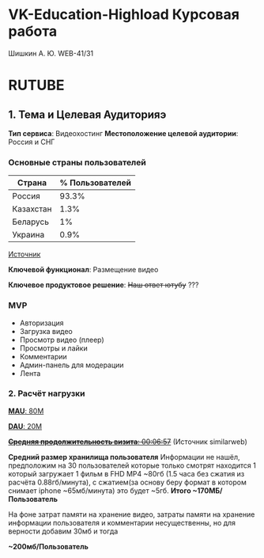# VK-Education-Highload Курсовая работа
Шишкин А. Ю. WEB-41/31
# RUTUBE
## 1. Тема и Целевая Аудиторияэ
**Тип сервиса**: Видеохостинг
**Местоположение целевой аудитории**: Россия и СНГ

### Основные страны пользователей
|Страна|% Пользователей|
|-|--------|
|Россия|93.3%|
|Казахстан|1.3%|
|Беларусь|1%|
|Украина|0.9%|
[Источник][3]

__Ключевой функционал__: Размещение видео

__Ключевое продуктовое решение__: ~~Наш ответ ютубу~~ ???

### MVP
* Авторизация
* Загрузка видео
* Просмотр видео (плеер)
* Просмотры и лайки
* Комментарии
* Админ-панель для модерации
* Лента

### 2. Расчёт нагрузки

[**MAU**: 80M][1]

[**DAU**: 20M][1]

~~[**Средняя продолжительность визита**: 00:06:57][3]~~ (Источник similarweb)

**Средний размер хранилища пользователя** Информации не нашёл, предположим на 30 пользователей которые только смотрят находится 1 который загружает 1 фильм в FHD MP4 ~80гб (1.5 часа без сжатия из расчёта 0.88гб/минута), с сжатием(за основу беру формат в котором снимает iphone ~65мб/минута) это будет ~5гб.
**Итого ~170МБ/Пользователь**

На фоне затрат памяти на хранение видео, затраты памяти на хранение информации пользователя и комментарии несущественны, но для верности добавим 30мб и тогда

**~200мб/Пользователь**



[1]: https://tass.ru/ekonomika/24311321 "Источник"
[2]: https://inclient.ru/rutube-stats/#rutube3 "Не уверен верить ли источнику"
[3]: https://www.similarweb.com/ru/website/rutube.ru/#demographics "Трафик по странам"
